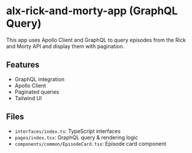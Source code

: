 # alx-rick-and-morty-app (GraphQL Query)

This app uses Apollo Client and GraphQL to query episodes from the Rick and Morty API and display them with pagination.

## Features
- GraphQL integration
- Apollo Client
- Paginated queries
- Tailwind UI

## Files
- `interfaces/index.ts`: TypeScript interfaces
- `pages/index.tsx`: GraphQL query & rendering logic
- `components/common/EpisodeCard.tsx`: Episode card component
